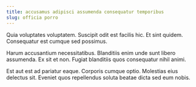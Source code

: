 ```yaml
---
title: accusamus adipisci assumenda consequatur temporibus
slug: officia porro
---
```


Quia voluptates voluptatem. Suscipit odit est facilis hic. Et sint quidem. Consequatur est cumque sed possimus.

Harum accusantium necessitatibus. Blanditiis enim unde sunt libero assumenda. Ex sit et non. Fugiat blanditiis quos consequatur nihil animi.

Est aut est ad pariatur eaque. Corporis cumque optio. Molestias eius delectus sit. Eveniet quos repellendus soluta beatae dicta sed eum nobis.

